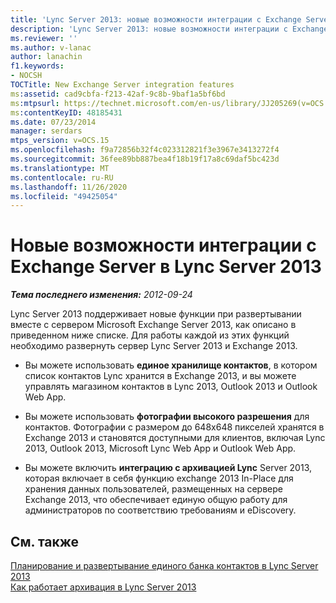```yaml
---
title: 'Lync Server 2013: новые возможности интеграции с Exchange Server'
description: 'Lync Server 2013: новые возможности интеграции с Exchange Server.'
ms.reviewer: ''
ms.author: v-lanac
author: lanachin
f1.keywords:
- NOCSH
TOCTitle: New Exchange Server integration features
ms:assetid: cad9cbfa-f213-42af-9c8b-9baf1a5bf6bd
ms:mtpsurl: https://technet.microsoft.com/en-us/library/JJ205269(v=OCS.15)
ms:contentKeyID: 48185431
ms.date: 07/23/2014
manager: serdars
mtps_version: v=OCS.15
ms.openlocfilehash: f9a72856b32f4c023312821f3e3967e3413272f4
ms.sourcegitcommit: 36fee89bb887bea4f18b19f17a8c69daf5bc423d
ms.translationtype: MT
ms.contentlocale: ru-RU
ms.lasthandoff: 11/26/2020
ms.locfileid: "49425054"
---
```

# <a name="new-exchange-server-integration-features-in-lync-server-2013"></a>Новые возможности интеграции с Exchange Server в Lync Server 2013

<div data-xmlns="http://www.w3.org/1999/xhtml">

<div class="topic" data-xmlns="http://www.w3.org/1999/xhtml" data-msxsl="urn:schemas-microsoft-com:xslt" data-cs="https://msdn.microsoft.com/">

<div data-asp="https://msdn2.microsoft.com/asp">



</div>

<div id="mainSection">

<div id="mainBody">

<span> </span>

_**Тема последнего изменения:** 2012-09-24_

Lync Server 2013 поддерживает новые функции при развертывании вместе с сервером Microsoft Exchange Server 2013, как описано в приведенном ниже списке. Для работы каждой из этих функций необходимо развернуть сервер Lync Server 2013 и Exchange 2013.

  - Вы можете использовать **единое хранилище контактов**, в котором список контактов Lync хранится в Exchange 2013, и вы можете управлять магазином контактов в Lync 2013, Outlook 2013 и Outlook Web App.

  - Вы можете использовать **фотографии высокого разрешения** для контактов. Фотографии с размером до 648x648 пикселей хранятся в Exchange 2013 и становятся доступными для клиентов, включая Lync 2013, Outlook 2013, Microsoft Lync Web App и Outlook Web App.

  - Вы можете включить **интеграцию с архивацией Lync** Server 2013, которая включает в себя функцию exchange 2013 In-Place для хранения данных пользователей, размещенных на сервере Exchange 2013, что обеспечивает единую общую работу для администраторов по соответствию требованиям и eDiscovery.

<div>

## <a name="see-also"></a>См. также


[Планирование и развертывание единого банка контактов в Lync Server 2013](lync-server-2013-planning-and-deploying-unified-contact-store.md)  
[Как работает архивация в Lync Server 2013](lync-server-2013-how-archiving-works.md)  
  

</div>

</div>

<span> </span>

</div>

</div>

</div>

